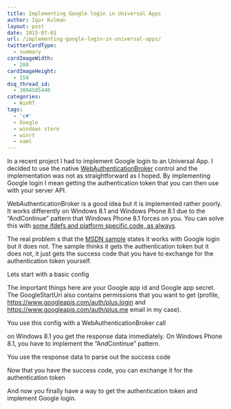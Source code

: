```yaml
---
title: Implementing Google login in Universal Apps
author: Igor Kulman
layout: post
date: 2015-07-01
url: /implementing-google-login-in-universal-apps/
twitterCardType:
  - summary
cardImageWidth:
  - 280
cardImageHeight:
  - 150
dsq_thread_id:
  - 3894585440
categories:
  - WinRT
tags:
  - 'c#'
  - Google
  - windows store
  - winrt
  - xaml
---
```

In a recent project I had to implement Google login to an Universal App. I decided to use the native [WebAuthenticationBroker][1] control and the implementation was not as straightforward as I hoped. By implementing Google login I mean getting the authentication token that you can then use with your server API.

WebAuthenticationBroker is a good idea but it is implemented rather poorly. It works differently on Windows 8.1 and Windows Phone 8.1 due to the &#8220;AndContinue&#8221; pattern that Windows Phone 8.1 forces on you. You can solve this with [some ifdefs and platform specific code, as always][2].

The real problem s that the [MSDN sample][3] states it works with Google login but it does not. The sample thinks it gets the authentication token but it does not, it just gets the success code that you have to exchange for the authentication token yourself. 

Lets start with a basic config

<script src="https://gist.github.com/igorkulman/65a406f7f3cff48be3c5.js?file=config.cs"></script>

The important things here are your Google app id and Google app secret. The GoogleStartUri also contains permissions that you want to get (profile, https://www.googleapis.com/auth/plus.login and https://www.googleapis.com/auth/plus.me email in my case).

You use this config with a WebAuthenticationBroker call

<script src="https://gist.github.com/igorkulman/65a406f7f3cff48be3c5.js?file=login.cs"></script>

on Windows 8.1 you get the response data immediately. On Windows Phone 8.1, you have to implement the &#8220;AndContinue&#8221; pattern. 

You use the response data to parse out the success code

<script src="https://gist.github.com/igorkulman/65a406f7f3cff48be3c5.js?file=GetGoogleSuccessCode.cs"></script>

Now that you have the success code, you can exchange it for the authentication token

And now you finally have a way to get the authentication token and implement Google login.

<script src="https://gist.github.com/igorkulman/65a406f7f3cff48be3c5.js?file=GetToken.cs"></script>

 [1]: https://msdn.microsoft.com/en-us/library/windows.security.authentication.web.webauthenticationbroker.aspx
 [2]: http://blog.kulman.sk/why-universal-apps-as-not-as-universal-as-you-may-think/
 [3]: https://code.msdn.microsoft.com/windowsapps/Web-Authentication-d0485122